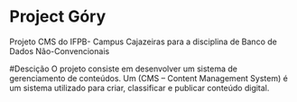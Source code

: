 # Project Góry
Projeto CMS do IFPB- Campus Cajazeiras para a disciplina de Banco de Dados Não-Convencionais

#Descição
O projeto consiste em desenvolver um sistema de gerenciamento de conteúdos. Um (CMS – Content Management System) é um sistema utilizado para criar, classificar e publicar conteúdo digital.
